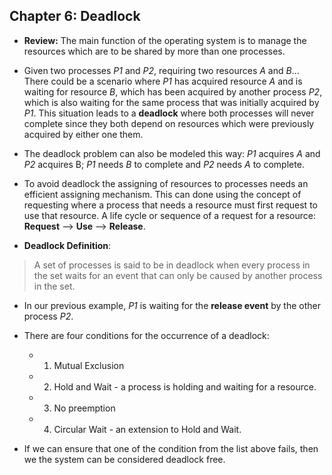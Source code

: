 ## Chapter 6: Deadlock

- __Review:__ The main function of the operating system is to manage the resources which are to be shared by more than one processes. 

- Given two processes _P1_ and _P2_, requiring two resources _A_ and _B_... There could be a scenario where _P1_ has acquired resource _A_ and is waiting for resource _B_, which has been acquired by another process _P2_, which is also waiting for the same process that was initially acquired by _P1_. This situation leads to a __deadlock__ where both processes will never complete since they both depend on resources which were previously acquired by either one them. 

- The deadlock problem can also be modeled this way: _P1_ acquires _A_ and _P2_ acquires B; _P1_ needs _B_ to complete and _P2_ needs _A_ to complete. 

- To avoid deadlock the assigning of resources to processes needs an efficient assigning mechanism. This can done using the concept of requesting where a process that needs a resource must first request to use that resource. A life cycle or sequence of a request for a resource: __Request__ --> __Use__ --> __Release__.

- __Deadlock Definition__:
> A set of processes is said to be in deadlock when every process in the set waits for an event that can only be caused by another process in the set.

- In our previous example, _P1_ is waiting for the __release event__ by the other process _P2_.

- There are four conditions for the occurrence of a deadlock:
    - 1. Mutual Exclusion
    - 2. Hold and Wait - a process is holding and waiting for a resource.
    - 3. No preemption
    - 4. Circular Wait - an extension to Hold and Wait. 

- If we can ensure that one of the condition from the list above fails, then we the system can be considered deadlock free. 
